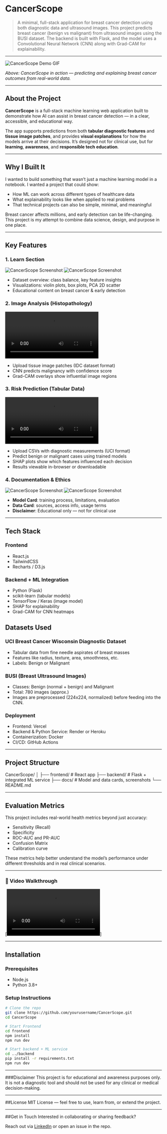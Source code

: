 # CancerScope

> A minimal, full-stack application for breast cancer detection using both diagnostic data and ultrasound images. This project predicts breast cancer (benign vs malignant) from ultrasound images using the BUSI dataset. The backend is built with Flask, and the model uses a Convolutional Neural Network (CNN) along with Grad-CAM for explainability.

---

![CancerScope Demo GIF](./docs/demo.gif)

*Above: CancerScope in action — predicting and explaining breast cancer outcomes from real-world data.*

---

## About the Project

**CancerScope** is a full-stack machine learning web application built to demonstrate how AI can assist in breast cancer detection — in a clear, accessible, and educational way.

The app supports predictions from both **tabular diagnostic features** and **tissue image patches**, and provides **visual explanations** for how the models arrive at their decisions. It’s designed not for clinical use, but for **learning**, **awareness**, and **responsible tech education**.

---

## Why I Built It

I wanted to build something that wasn’t just a machine learning model in a notebook. I wanted a project that could show:

- How ML can work across different types of healthcare data
- What explainability looks like when applied to real problems
- That technical projects can also be simple, minimal, and meaningful

Breast cancer affects millions, and early detection can be life-changing. This project is my attempt to combine data science, design, and purpose in one place.

---

## Key Features

### 1. Learn Section

![CancerScope Screenshot](./docs/demo1.png)
![CancerScope Screenshot](./docs/demo2.png)

- Dataset overview: class balance, key feature insights
- Visualizations: violin plots, box plots, PCA 2D scatter
- Educational content on breast cancer & early detection

### 2. Image Analysis (Histopathology)

![CancerScope Screenshot](./docs/video1.mp4)

- Upload tissue image patches (IDC dataset format)
- CNN predicts malignancy with confidence score
- Grad-CAM overlays show influential image regions


### 3. Risk Prediction (Tabular Data)

![CancerScope Screenshot](./docs/video2.mp4)

- Upload CSVs with diagnostic measurements (UCI format)
- Predict benign or malignant cases using trained models
- SHAP plots show which features influenced each decision
- Results viewable in-browser or downloadable

### 4. Documentation & Ethics

![CancerScope Screenshot](./docs/demo3.png)
![CancerScope Screenshot](./docs/demo4.png)

- **Model Card**: training process, limitations, evaluation
- **Data Card**: sources, access info, usage terms
- **Disclaimer**: Educational only — not for clinical use

---

## Tech Stack

### Frontend
- React.js
- TailwindCSS
- Recharts / D3.js

### Backend + ML Integration
- Python (Flask)
- scikit-learn (tabular models)
- TensorFlow / Keras (image model)
- SHAP for explainability
- Grad-CAM for CNN heatmaps

## Datasets Used

### UCI Breast Cancer Wisconsin Diagnostic Dataset
- Tabular data from fine needle aspirates of breast masses
- Features like radius, texture, area, smoothness, etc.
- Labels: Benign or Malignant

### BUSI (Breast Ultrasound Images)
- Classes: Benign (normal + benign) and Malignant
- Total: 780 images (approx.)
- Images are preprocessed (224x224, normalized) before feeding into the CNN.


### Deployment
- Frontend: Vercel
- Backend & Python Service: Render or Heroku
- Containerization: Docker
- CI/CD: GitHub Actions

---

## Project Structure

CancerScope/
│
├── frontend/ # React app
├── backend/ # Flask + integrated ML service
├── docs/ # Model and data cards, screenshots
└── README.md

---

## Evaluation Metrics

This project includes real-world health metrics beyond just accuracy:

- Sensitivity (Recall)
- Specificity
- ROC-AUC and PR-AUC
- Confusion Matrix
- Calibration curve

These metrics help better understand the model’s performance under different thresholds and in real clinical scenarios.

---
### 🎥 Video Walkthrough 

[![Watch the demo](./docs/video-full.mp4)]

---

## Installation

### Prerequisites

- Node.js
- Python 3.8+

### Setup Instructions

```bash
# Clone the repo
git clone https://github.com/yourusername/CancerScope.git
cd CancerScope

# Start Frontend
cd frontend
npm install
npm run dev

# Start backend + ML service
cd ../backend
pip install -r requirements.txt
npm run dev

```
---
###Disclaimer
This project is for educational and awareness purposes only.
It is not a diagnostic tool and should not be used for any clinical or medical decision-making.

---
##License
MIT License — feel free to use, learn from, or extend the project.

---
##Get in Touch
Interested in collaborating or sharing feedback?

Reach out via [LinkedIn](https://www.linkedin.com/in/nandini-saxena1111/) or open an issue in the repo.


